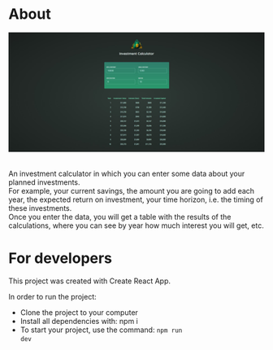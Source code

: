 # About

<div align="center">
    <img src="https://github.com/IvanVasiunin/investment-calculator/blob/main/public/app_UI.jpg" alt="certificate" />
</div>
<br>

An investment calculator in which you can enter some data about your planned investments.<br>
For example, your current savings, the amount you are going to add each year, the expected return on investment, your time horizon, i.e. the timing of these investments.<br>
Once you enter the data, you will get a table with the results of the calculations, where you can see by year how much interest you will get, etc.

# For developers

This project was created with Create React App.

In order to run the project:

- Clone the project to your computer
- Install all dependencies with: npm i
- To start your project, use the command: <code>npm run dev</code>
